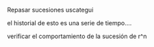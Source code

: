 Repasar sucesiones uscategui

el historial de esto es una serie de tiempo....

verificar el comportamiento de la sucesión de r^n